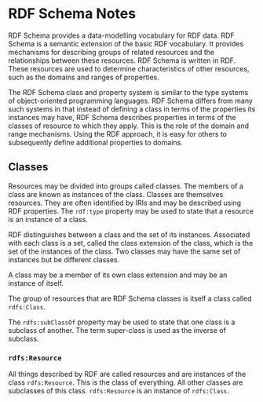 # RDF Schema Notes

RDF Schema provides a data-modelling vocabulary for RDF data. RDF Schema is a semantic extension of the basic RDF vocabulary. It provides mechanisms for describing groups of related resources and the relationships between these resources. RDF Schema is written in RDF. These resources are used to determine characteristics of other resources, such as the domains and ranges of properties.

The RDF Schema class and property system is similar to the type systems of object-oriented programming languages. RDF Schema differs from many such systems in that instead of defining a class in terms of the properties its instances may have, RDF Schema describes properties in terms of the classes of resource to which they apply. This is the role of the domain and range mechanisms. Using the RDF approach, it is easy for others to subsequently define additional properties to domains.


## Classes

Resources may be divided into groups called classes. The members of a class are known as instances of the class. Classes are themselves resources. They are often identified by IRIs and may be described using RDF properties. The `rdf:type` property may be used to state that a resource is an instance of a class.

RDF distinguishes between a class and the set of its instances. Associated with each class is a set, called the class extension of the class, which is the set of the instances of the class. Two classes may have the same set of instances but be different classes.

A class may be a member of its own class extension and may be an instance of itself.

The group of resources that are RDF Schema classes is itself a class called `rdfs:Class`.

The `rdfs:subClassOf` property may be used to state that one class is a subclass of another. The term super-class is used as the inverse of subclass.

### `rdfs:Resource`

All things described by RDF are called resources and are instances of the class `rdfs:Resource`. This is the class of everything. All other classes are subclasses of this class. `rdfs:Resource` is an instance of `rdfs:Class`.
